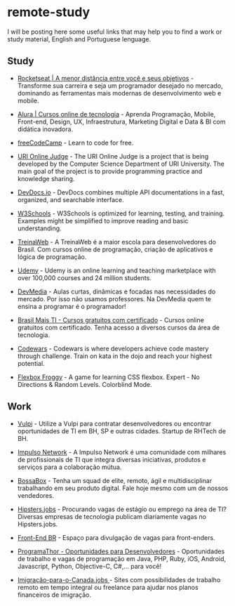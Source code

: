 # remote-study
I will be posting here some useful links that may help you to find a work or study material, English and Portuguese lenguage.

## Study
- <a href="https://rocketseat.com.br/">Rocketseat | A menor distância entre você e seus objetivos</a> - Transforme sua carreira e seja um programador desejado no mercado, dominando as ferramentas mais modernas de desenvolvimento web e mobile.

- <a href="https://www.alura.com.br/">Alura | Cursos online de tecnologia</a> - Aprenda Programação, Mobile, Front-end, Design, UX, Infraestrutura, Marketing Digital e Data & BI com didática inovadora.

- <a href="https://www.freecodecamp.org/">freeCodeCamp</a> - Learn to code for free.

- <a href="https://www.urionlinejudge.com.br">URI Online Judge</a> - The URI Online Judge is a project that is being developed by the Computer Science Department of URI University. The main goal of the project is to provide programming practice and knowledge sharing.

- <a href="https://devdocs.io/">DevDocs.io</a> - DevDocs combines multiple API documentations in a fast, organized, and searchable interface.

- <a href="https://www.w3schools.com/">W3Schools</a> - W3Schools is optimized for learning, testing, and training. Examples might be simplified to improve reading and basic understanding.

- <a href="https://www.treinaweb.com.br/">TreinaWeb</a> - A TreinaWeb é a maior escola para desenvolvedores do Brasil. Com cursos online de programação, criação de aplicativos e lógica de programação.

- <a href="https://www.udemy.com/">Udemy</a> - Udemy is an online learning and teaching marketplace with over 100,000 courses and 24 million students.

- <a href="https://www.devmedia.com.br/">DevMedia</a> - Aulas curtas, dinâmicas e focadas nas necessidades do mercado. Por isso não usamos professores. Na DevMedia quem te ensina a programar é o programador!

- <a href="http://www.brasilmaisti.com.br/index.php/pt-br/">Brasil Mais TI - Cursos gratuitos com certificado</a> - Cursos online gratuitos com certificado. Tenha acesso a diversos cursos da área de tecnologia.

- <a href="https://www.codewars.com/">Codewars</a> - Codewars is where developers achieve code mastery through challenge. Train on kata in the dojo and reach your highest potential.

- <a href="https://flexboxfroggy.com/">Flexbox Froggy</a> - A game for learning CSS flexbox. Expert - No Directions & Random Levels. Colorblind Mode.

## Work

- <a href="https://vulpi.com.br/">Vulpi</a> - Utilize a Vulpi para contratar desenvolvedores ou encontrar oportunidades de TI em BH, SP e outras cidades. Startup de RHTech de BH.

- <a href="https://impulso.network">Impulso Network</a> - A Impulso Network é uma comunidade com milhares de profissionais de TI que integra diversas iniciativas, produtos e serviços para a colaboração mútua.

- <a href="https://bossabox.com">BossaBox</a> - Tenha um squad de elite, remoto, ágil e multidisciplinar trabalhando em seu produto digital. Fale hoje mesmo com um de nossos vendedores.

- <a href="https://hipsters.jobs/">Hipsters.jobs</a> - Procurando vagas de estágio ou emprego na área de TI? Diversas empresas de tecnologia publicam diariamente vagas no Hipsters.jobs.

- <a href="https://github.com/frontendbr/vagas">Front-End BR</a> - Espaço para divulgação de vagas para front-enders.

- <a href="https://programathor.com.br/">ProgramaThor - Oportunidades para Desenvolvedores</a> - Oportunidades de trabalho e vagas de programação em Java, PHP, Ruby, iOS, Android, Javascript, Python, Objective-C, C#,... para você!

- <a href="https://github.com/ti-no-canada/imigracao-para-o-canada#sites-com-possibilidades-de-trabalho-remoto-em-tempo-integral-ou-freelance-para-ajudar-nos-planos-financeiros-de-imigra%C3%A7%C3%A3o">Imigração-para-o-Canada.jobs
</a> - Sites com possibilidades de trabalho remoto em tempo integral ou freelance para ajudar nos planos financeiros de imigração.
